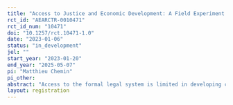 ```yaml
---
title: "Access to Justice and Economic Development: A Field Experiment on “Remote Legal Aid” in Kenya"
rct_id: "AEARCTR-0010471"
rct_id_num: "10471"
doi: "10.1257/rct.10471-1.0"
date: "2023-01-06"
status: "in_development"
jel: ""
start_year: "2023-01-20"
end_year: "2025-05-07"
pi: "Matthieu Chemin"
pi_other:
abstract: "Access to the formal legal system is limited in developing countries, which affects investment and economic development. In this project, we test the effects of a “remote legal aid” initiative, whereby legal aid is offered online to small-scale farmers involved in property rights disputes. This program may improve legal knowledge, access to courts, the security of property rights, and investment. This note describes the pre-analysis plan for this intervention."
layout: registration
---
```



